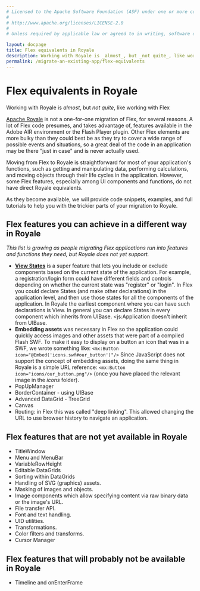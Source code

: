 ```yaml
---
# Licensed to the Apache Software Foundation (ASF) under one or more contributor license agreements.  See the NOTICE file distributed with this work for additional information regarding copyright ownership. The ASF licenses this file to You under the Apache License, Version 2.0 (the "License"); you may not use this file except in compliance with the License.  You may obtain a copy of the License at
# 
# http://www.apache.org/licenses/LICENSE-2.0
# 
# Unless required by applicable law or agreed to in writing, software distributed under the License is distributed on an "AS IS" BASIS, WITHOUT WARRANTIES OR CONDITIONS OF ANY KIND, either express or implied. See the License for the specific language governing permissions and limitations under the License.

layout: docpage
title: Flex equivalents in Royale
description: Working with Royale is _almost_, but _not quite_, like working with Flex
permalink: /migrate-an-existing-app/flex-equivalents
---
```


# Flex equivalents in Royale

Working with Royale is _almost_, but _not quite_, like working with Flex

[Apache Royale](https://royale.apache.org/) is not a one-for-one migration of Flex, for several reasons. A lot of Flex code presumes, and takes advantage of, features available in the Adobe AIR environment or the Flash Player plugin. Other Flex elements are more bulky than they could best be as they try to cover a wide range of possible events and situations, so a great deal of the code in an application may be there "just in case" and is never actually used.

Moving from Flex to Royale is straightforward for most of your application's functions, such as getting and manipulating data, performing calculations, and moving objects through their life cycles in the application. However, some Flex features, especially among UI components and functions, do not have direct Royale equivalents.

As they become available, we will provide code snippets, examples, and full tutorials to help you with the trickier parts of your migration to Royale.

## Flex features you can achieve in a different way in Royale
_This list is growing as people migrating Flex applications run into features and functions they need, but Royale does not yet support._

- **[View States](/features/view-states)** is  a super feature that lets you include or exclude components based on the current state of the application. For example, a registration/login form could have different fields and controls depending on whether the current state was "register" or "login". In Flex you could declare States (and make other declarations) in the application level, and then use those states for all the components of the application. In Royale the earliest component where you can have such declarations is View. In general you can declare States in every component which inherits from UIBase. <js:Application doesn't inherit from UIBase.
- **Embedding assets** was necessary in Flex so the application could quickly access images and other assets that were part of a compiled Flash SWF. To make it easy to display on a button an icon that was in a SWF, we wrote something like:
 `<mx:Button icon="@Embed('icons.swf#our_button')"/>`
Since JavaScript does not support the concept of embedding assets, doing the same thing in Royale is a simple URL reference:
 `<mx:Button icon="icons/our_button.png"/>` (once you have placed the relevant image in the _icons_ folder).
- PopUpManager
- BorderContainer - using UIBase
- Advanced DataGrid - TreeGrid
- Canvas
- Routing: in Flex this was called "deep linking". This allowed changing the URL to use browser history to navigate an application.

## Flex features that are not yet available in Royale

- TitleWindow
- Menu and MenuBar
- VariableRowHeight
- Editable DataGrids
- Sorting within DataGrids
- Handling of SVG (graphics) assets.
- Masking of images and objects.
- Image components which allow specifying content via raw binary data or the image's URL.
- File transfer API.
- Font and text handling.
- UID utilities.
- Transformations.
- Color filters and transforms.
- Cursor Manager

## Flex features that will probably not be available in Royale

- Timeline and onEnterFrame
